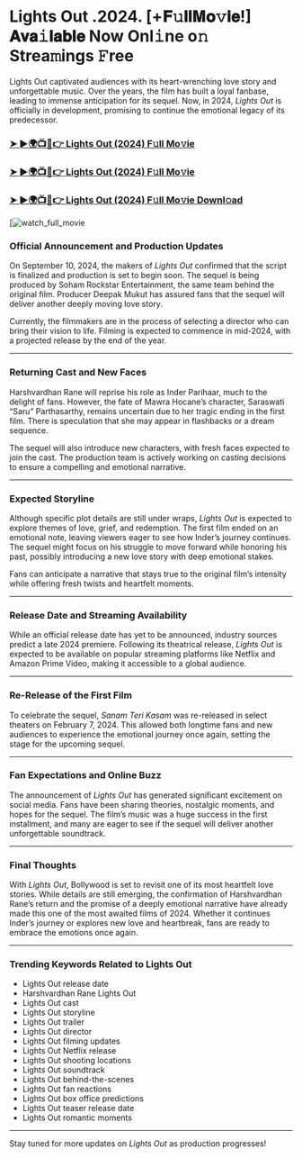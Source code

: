 # Lights Out .2024. [+𝐅𝚞𝐥𝐥𝐌𝐨𝚟𝐢𝐞!] 𝐀𝐯𝐚𝚒𝐥𝐚𝐛𝐥𝐞 Now Onl𝚒ne o𝚗 Strea𝚖ings 𝙵ree

Lights Out captivated audiences with its heart-wrenching love story and unforgettable music. Over the years, the film has built a loyal fanbase, leading to immense anticipation for its sequel. Now, in 2024, *Lights Out* is officially in development, promising to continue the emotional legacy of its predecessor.

### [➤ ►🌍📺📱👉   Lights Out (2024) F𝚞ll Mo𝚟ie](https://rb.gy/bk16qu)

### [➤ ►🌍📺📱👉   Lights Out (2024) F𝚞ll Mo𝚟ie](https://rb.gy/bk16qu)

### [➤ ►🌍📺📱👉   Lights Out (2024) F𝚞ll Mo𝚟ie Downl𝚘ad](https://rb.gy/bk16qu)

[![watch_full_movie](https://media.themoviedb.org/t/p/w533_and_h300_bestv2/cIHFTyIf0LjRzjSnwtCAGzwTOKK.jpg)

### **Official Announcement and Production Updates**

On September 10, 2024, the makers of *Lights Out* confirmed that the script is finalized and production is set to begin soon. The sequel is being produced by Soham Rockstar Entertainment, the same team behind the original film. Producer Deepak Mukut has assured fans that the sequel will deliver another deeply moving love story.

Currently, the filmmakers are in the process of selecting a director who can bring their vision to life. Filming is expected to commence in mid-2024, with a projected release by the end of the year.

---

### **Returning Cast and New Faces**

Harshvardhan Rane will reprise his role as Inder Parihaar, much to the delight of fans. However, the fate of Mawra Hocane’s character, Saraswati “Saru” Parthasarthy, remains uncertain due to her tragic ending in the first film. There is speculation that she may appear in flashbacks or a dream sequence.

The sequel will also introduce new characters, with fresh faces expected to join the cast. The production team is actively working on casting decisions to ensure a compelling and emotional narrative.

---

### **Expected Storyline**

Although specific plot details are still under wraps, *Lights Out* is expected to explore themes of love, grief, and redemption. The first film ended on an emotional note, leaving viewers eager to see how Inder’s journey continues. The sequel might focus on his struggle to move forward while honoring his past, possibly introducing a new love story with deep emotional stakes.

Fans can anticipate a narrative that stays true to the original film’s intensity while offering fresh twists and heartfelt moments.

---

### **Release Date and Streaming Availability**

While an official release date has yet to be announced, industry sources predict a late 2024 premiere. Following its theatrical release, *Lights Out* is expected to be available on popular streaming platforms like Netflix and Amazon Prime Video, making it accessible to a global audience.

---

### **Re-Release of the First Film**

To celebrate the sequel, *Sanam Teri Kasam* was re-released in select theaters on February 7, 2024. This allowed both longtime fans and new audiences to experience the emotional journey once again, setting the stage for the upcoming sequel.

---

### **Fan Expectations and Online Buzz**

The announcement of *Lights Out* has generated significant excitement on social media. Fans have been sharing theories, nostalgic moments, and hopes for the sequel. The film’s music was a huge success in the first installment, and many are eager to see if the sequel will deliver another unforgettable soundtrack.

---

### **Final Thoughts**

With *Lights Out*, Bollywood is set to revisit one of its most heartfelt love stories. While details are still emerging, the confirmation of Harshvardhan Rane’s return and the promise of a deeply emotional narrative have already made this one of the most awaited films of 2024. Whether it continues Inder’s journey or explores new love and heartbreak, fans are ready to embrace the emotions once again.

---

### **Trending Keywords Related to Lights Out**

- Lights Out release date  
- Harshvardhan Rane Lights Out  
- Lights Out cast  
- Lights Out storyline  
- Lights Out trailer  
- Lights Out director  
- Lights Out filming updates  
- Lights Out Netflix release  
- Lights Out shooting locations  
- Lights Out soundtrack  
- Lights Out behind-the-scenes  
- Lights Out fan reactions  
- Lights Out box office predictions  
- Lights Out teaser release date  
- Lights Out romantic moments  

---

Stay tuned for more updates on *Lights Out* as production progresses!

